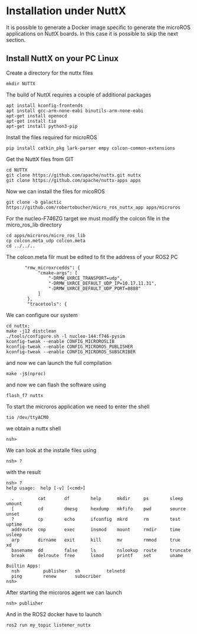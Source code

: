 # Installation under NuttX

It is possible to generate a Docker image specific to generate the microROS applications on NuttX boards. In this case it is possible to skip the next section.

## Install NuttX on your PC Linux

Create a directory for the nuttx files
```
mkdir NUTTX
```
The build of NuttX requires a couple of additional packages
```
apt install kconfig-frontends
apt install gcc-arm-none-eabi binutils-arm-none-eabi
apt-get install openocd
apt-get install tio
apt-get install python3-pip
```
Install the files required for microROS
```  
pip install catkin_pkg lark-parser empy colcon-common-extensions
```

Get the NuttX files from GIT
```
cd NUTTX
git clone https://github.com/apache/nuttx.git nuttx
git clone https://github.com/apache/nuttx-apps apps
```
Now we can install the files for micoROS
```
git clone -b galactic https://github.com/robertobucher/micro_ros_nuttx_app apps/microros
```
For the nucleo-F746ZG target we must modify the colcon file in the micro_ros_lib directory
```
cd apps/microros/micro_ros_lib
cp colcon.meta_udp colcon.meta
cd ../../..
```
The colcon.meta filr must be edited to fit the address of your ROS2 PC
```
       "rmw_microxrcedds": {
            "cmake-args": [
                "-DRMW_UXRCE_TRANSPORT=udp",
                "-DRMW_UXRCE_DEFAULT_UDP_IP=10.17.11.31",
                "-DRMW_UXRCE_DEFAULT_UDP_PORT=8888"
            ]
        },
        "tracetools": {
```

We can configure our system
```
cd nuttx;
make -j12 distclean
./tools/configure.sh -l nucleo-144:f746-pysim
kconfig-tweak --enable CONFIG_MICROROSLIB
kconfig-tweak --enable CONFIG_MICROROS_PUBLISHER
kconfig-tweak --enable CONFIG_MICROROS_SUBSCRIBER
```
and now we can launch the full compilation
```
make -j$(nproc)
```
and now we can flash the software using
```
flash_f7 nuttx
```
To start the microros application we need to enter the shell 
```
tio /dev/ttyACM0
```
we obtain a nuttx shell
```
nsh>
```
We can look at the installe files using
```
nsh> ?
```
with the result
```
nsh> ?
help usage:  help [-v] [<cmd>]

  .         cat       df        help      mkdir     ps        sleep     umount    
  [         cd        dmesg     hexdump   mkfifo    pwd       source    unset     
  ?         cp        echo      ifconfig  mkrd      rm        test      uptime    
  addroute  cmp       exec      insmod    mount     rmdir     time      usleep    
  arp       dirname   exit      kill      mv        rmmod     true      xd        
  basename  dd        false     ls        nslookup  route     truncate  
  break     delroute  free      lsmod     printf    set       uname     

Builtin Apps:
  nsh         publisher   sh          telnetd     
  ping        renew       subscriber  
nsh>
```
After starting the microros agent we can launch
```
nsh> publisher
```
And in the ROS2 docker have to launch
```
ros2 run my_topic listener_nuttx
```



